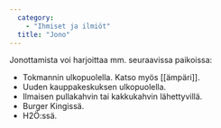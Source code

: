 ```yaml
---
  category: 
    - "Ihmiset ja ilmiöt"
  title: "Jono"
---
```

Jonottamista voi harjoittaa mm. seuraavissa paikoissa:

* Tokmannin ulkopuolella. Katso myös [[ämpäri]].
* Uuden kauppakeskuksen ulkopuolella.
* Ilmaisen pullakahvin tai kakkukahvin lähettyvillä.
* Burger Kingissä.
* H2Ö:ssä.